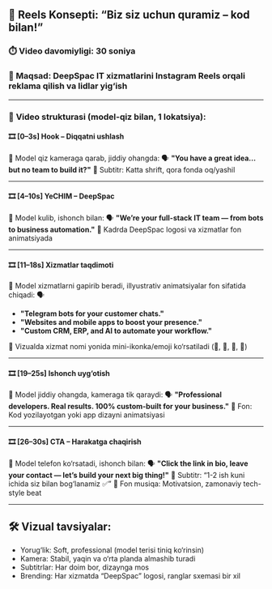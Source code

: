 ## 🎥 **Reels Konsepti: “Biz siz uchun quramiz – kod bilan!”**

### ⏱️ Video davomiyligi: 30 soniya

### 🎯 Maqsad: DeepSpac IT xizmatlarini Instagram Reels orqali reklama qilish va lidlar yig‘ish

---

### 📌 **Video strukturasi (model-qiz bilan, 1 lokatsiya):**

#### **🎞️ \[0–3s] Hook – Diqqatni ushlash**

🎥 Model qiz kameraga qarab, jiddiy ohangda:
🗣️ **"You have a great idea… but no team to build it?"**
📍 Subtitr: Katta shrift, qora fonda oq/yashil

---

#### **🎞️ \[4–10s] YeCHIM – DeepSpac**

🎥 Model kulib, ishonch bilan:
🗣️ **"We’re your full-stack IT team — from bots to business automation."**
📍 Kadrda DeepSpac logosi va xizmatlar fon animatsiyada

---

#### **🎞️ \[11–18s] Xizmatlar taqdimoti**

🎥 Model xizmatlarni gapirib beradi, illyustrativ animatsiyalar fon sifatida chiqadi:
🗣️

* **"Telegram bots for your customer chats."**
* **"Websites and mobile apps to boost your presence."**
* **"Custom CRM, ERP, and AI to automate your workflow."**

📍 Vizualda xizmat nomi yonida mini-ikonka/emoji ko‘rsatiladi (🤖, 📱, 💼, 🧠)

---

#### **🎞️ \[19–25s] Ishonch uyg‘otish**

🎥 Model jiddiy ohangda, kameraga tik qaraydi:
🗣️ **"Professional developers. Real results. 100% custom-built for your business."**
📍 Fon: Kod yozilayotgan yoki app dizayni animatsiyasi

---

#### **🎞️ \[26–30s] CTA – Harakatga chaqirish**

🎥 Model telefon ko‘rsatadi, ishonch bilan:
🗣️ **"Click the link in bio, leave your contact — let’s build your next big thing!"**
📍 Subtitr: “1-2 ish kuni ichida siz bilan bog‘lanamiz ✅”
🎵 Fon musiqa: Motivatsion, zamonaviy tech-style beat

---

## 🛠️ **Vizual tavsiyalar:**

* Yorug‘lik: Soft, professional (model terisi tiniq ko‘rinsin)
* Kamera: Stabil, yaqin va o‘rta planda almashib turadi
* Subtitrlar: Har doim bor, dizaynga mos
* Brending: Har xizmatda “DeepSpac” logosi, ranglar sxemasi bir xil


